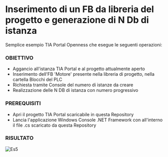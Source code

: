 # Inserimento di un FB da libreria del progetto e generazione di N Db di istanza
Semplice esempio TIA Portal Openness che esegue le seguenti operazioni:

### OBIETTIVO
- Aggancio all'istanza TIA Portal e al progetto attualmente aperto
- Inserimento dell'FB 'Motore' presente nella libreria di progetto, nella cartella Blocchi del PLC
- Richiesta tramite Console del numero di istanze da creare
- Realizzazione delle N DB di istanza con numero progressivo

### PREREQUISITI
- Apri il progetto TIA Portal scaricabile in questa Repository
- Lancia l'applicazione Windows Console .NET Framework con all'interno il file .cs scaricato da questa Repository

### RISULTATO
![Es5](https://user-images.githubusercontent.com/108678849/198558372-a51b6ab3-3dce-401e-ab27-d1c5dae3f5fb.png)


